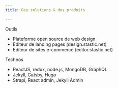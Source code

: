 ```yaml
---
title: Des solutions & des produits

---
```

Outils
* Plateforme open source de web design
* Editeur de landing pages (design.stastic.net)
* Editeur de sites e-commerce (editor.stastic.net)

Technos
* ReactJS, redux, node.js, MongoDB, GraphQL
* Jekyll, Gatsby, Hugo
* Strapi, React admin, Jekyll Admin
